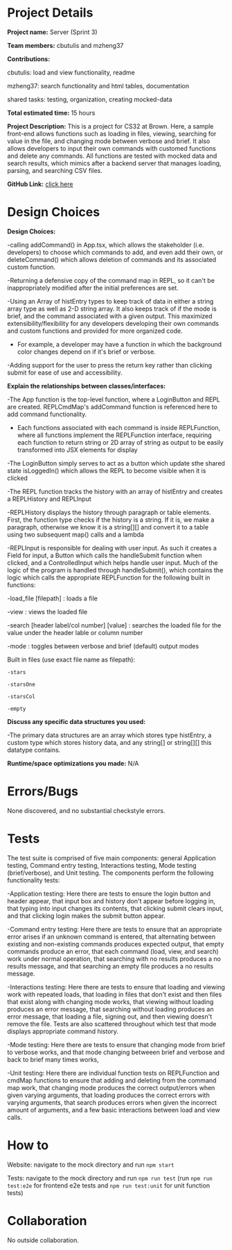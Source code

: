 # Project Details

**Project name:** Server (Sprint 3)

**Team members:** cbutulis and mzheng37

**Contributions:**

cbutulis: load and view functionality, readme

mzheng37: search functionality and html tables, documentation

shared tasks: testing, organization, creating mocked-data

**Total estimated time:** 15 hours

**Project Description:** This is a project for CS32 at Brown. Here, a sample front-end allows functions such as loading in files, viewing, searching for value in the file, and changing mode between verbose and brief.
It also allows developers to input their own commands with customed functions and delete any commands. All functions are tested with mocked data and search results, which mimics after a backend server that manages loading, parsing, and searching CSV files.

**GitHub Link:** [click here](https://github.com/cs0320-s24/mock-chrisbutulis-yuuu23.git)

# Design Choices

**Design Choices:**

-calling addCommand() in App.tsx, which allows the stakeholder (i.e. developers) to choose which commands to add,
and even add their own, or deleteCommand() which allows deletion of commands and its associated custom function.

-Returning a defensive copy of the command map in REPL, so it can't be inappropriately modified
after the initial preferences are set.

-Using an Array of histEntry types to keep track of data in either a string array type as
well as 2-D string array. It also keeps track of if the mode is brief, and the command
associated with a given output. This maximized extensibility/flexibility for any developers developing their own commands and custom functions and provided for more organized
code.

- For example, a developer may have a function in which the background color changes depend on if it's brief or verbose.

-Adding support for the user to press the return key rather than clicking submit for ease
of use and accessibility.

**Explain the relationships between classes/interfaces:**

-The App function is the top-level function, where a LoginButton and REPL are created.
REPLCmdMap's addCommand function is referenced here to add command functionality.

- Each functions associated with each command is inside REPLFunction, where all functions implement the REPLFunction interface, requiring each function to return string or 2D array of string as output to be easily transformed into JSX elements for display

-The LoginButton simply serves to act as a button which update sthe shared state
isLoggedIn() which allows the REPL to become visible when it is clicked

-The REPL function tracks the history with an array of histEntry and creates a REPLHistory
and REPLInput

-REPLHistory displays the history through paragraph or table elements. First, the function
type checks if the history is a string. If it is, we make a paragraph, otherwise we know
it is a string[][] and convert it to a table using two subsequent map() calls and a
lambda

-REPLInput is responsible for dealing with user input. As such it creates a Field for
input, a Button which calls the handleSubmit function when clicked, and a ControlledInput
which helps handle user input. Much of the logic of the program is handled through
handleSubmit(), which contains the logic which calls the appropriate REPLFunction
for the following built in functions:

-load_file [filepath] : loads a file

-view : views the loaded file

-search [header label/col number] [value] : searches the loaded file for the value under the header lable or column number

-mode : toggles between verbose and brief (default) output modes

Built in files (use exact file name as filepath):

    -stars

    -starsOne

    -starsCol

    -empty

**Discuss any specific data structures you used:**

-The primary data structures are an array which stores type histEntry, a custom type which
stores history data, and any string[] or string[][] this datatype contains.

**Runtime/space optimizations you made:** N/A

# Errors/Bugs

None discovered, and no substantial checkstyle errors.

# Tests

The test suite is comprised of five main components: general Application testing, Command entry
testing, Interactions testing, Mode testing (brief/verbose), and Unit testing. The components
perform the following functionality tests:

-Application testing: Here there are tests to ensure the login button and header appear, that
input box and history don't appear before logging in, that typing into input changes its contents,
that clicking submit clears input, and that clicking login makes the submit button appear.

-Command entry testing: Here there are tests to ensure that an appropriate error arises if an
unknown command is entered, that alternating between existing and non-existing commands produces
expected output, that empty commands produce an error, that each command (load, view, and search) work
under normal operation, that searching with no results produces a no results message, and that
searching an empty file produces a no results message.

-Interactions testing: Here there are tests to ensure that loading and viewing work with
repeated loads, that loading in files that don't exist and then files that exist along with changing
mode works, that viewing without loading produces an error message, that searching without
loading produces an error message, that loading a file, signing out, and then viewing doesn't remove
the file. Tests are also scattered throughout which test that mode displays appropriate command
history.

-Mode testing: Here there are tests to ensure that changing mode from brief to verbose
works, and that mode changing betweeen brief and verbose and back to brief many times works,

-Unit testing: Here there are individual function tests on REPLFunction and cmdMap functions to ensure that adding and deleting
from the command map work, that changing mode produces the correct output/errors when given
varying arguments, that loading produces the correct errors with varying arguments, that search
produces errors when given the incorrect amount of arguments, and a few basic interactions between
load and view calls.

# How to

Website: navigate to the mock directory and run `npm start`

Tests: navigate to the mock directory and run `npm run test` (run `npm run test:e2e` for frontend e2e tests and `npm run test:unit` for unit function tests)

# Collaboration

No outside collaboration.
